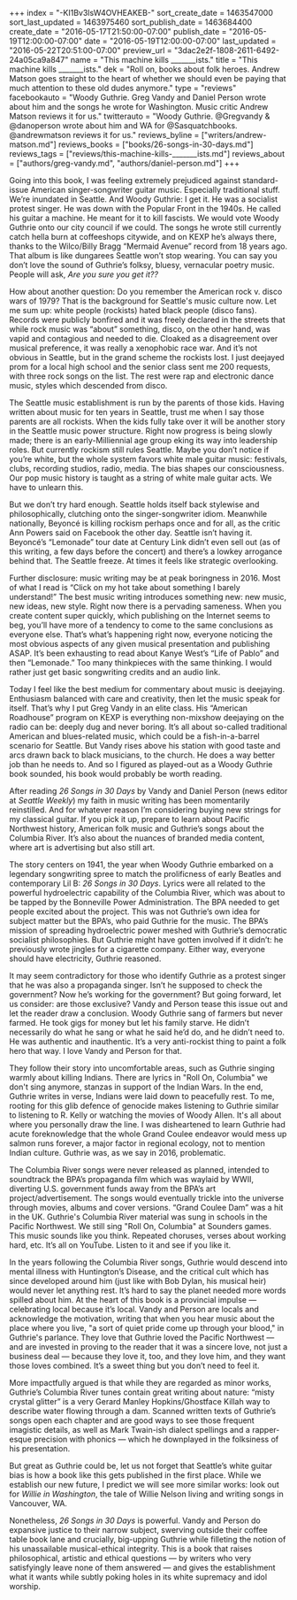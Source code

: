 +++
index = "-KI1Bv3lsW4OVHEAKEB-"
sort_create_date = 1463547000
sort_last_updated = 1463975460
sort_publish_date = 1463684400
create_date = "2016-05-17T21:50:00-07:00"
publish_date = "2016-05-19T12:00:00-07:00"
date = "2016-05-19T12:00:00-07:00"
last_updated = "2016-05-22T20:51:00-07:00"
preview_url = "3dac2e2f-1808-2611-6492-24a05ca9a847"
name = "This machine kills _______ists."
title = "This machine kills _______ists."
dek = "Roll on, books about folk heroes. Andrew Matson goes straight to the heart of whether we should even be paying that much attention to these old dudes anymore."
type = "reviews"
facebookauto = "Woody Guthrie. Greg Vandy and Daniel Person wrote about him and the songs he wrote for Washington. Music critic Andrew Matson reviews it for us."
twitterauto = "Woody Guthrie. @Gregvandy & @danoperson wrote about him and WA for @Sasquatchbooks. @andrewmatson reviews it for us."
reviews_byline = ["writers/andrew-matson.md"]
reviews_books = ["books/26-songs-in-30-days.md"]
reviews_tags = ["reviews/this-machine-kills-_______ists.md"]
reviews_about = ["authors/greg-vandy.md", "authors/daniel-person.md"]
+++

Going into this book, I was feeling extremely prejudiced against standard-issue American singer-songwriter guitar music. Especially traditional stuff. We’re inundated in Seattle. And Woody Guthrie: I get it. He was a socialist protest singer. He was down with the Popular Front in the 1940s. He called his guitar a machine. He meant for it to kill fascists. We would vote Woody Guthrie onto our city council if we could. The songs he wrote still currently catch hella burn at coffeeshops citywide, and on KEXP he’s always there, thanks to the Wilco/Billy Bragg “Mermaid Avenue” record from 18 years ago. That album is like dungarees Seattle won’t stop wearing. You can say you don’t love the sound of Guthrie’s folksy, bluesy, vernacular poetry music. People will ask, _Are you sure you get it??_

How about another question: Do you remember the American rock v. disco wars of 1979? That is the background for Seattle's music culture now. Let me sum up: white people (rockists) hated black people (disco fans). Records were publicly bonfired and it was freely declared in the streets that while rock music was “about” something, disco, on the other hand, was vapid and contagious and needed to die. Cloaked as a disagreement over musical preference, it was really a xenophobic race war. And it’s not obvious in Seattle, but in the grand scheme the rockists lost. I just deejayed prom for a local high school and the senior class sent me 200 requests, with three rock songs on the list. The rest were rap and electronic dance music, styles which descended from disco.  

The Seattle music establishment is run by the parents of those kids. Having written about music for ten years in Seattle, trust me when I say those parents are all rockists. When the kids fully take over it will be another story in the Seattle music power structure. Right now progress is being slowly made; there is an early-Milliennial age group eking its way into leadership roles. But currently rockism still rules Seattle. Maybe you don’t notice if you’re white, but the whole system favors white male guitar music: festivals, clubs, recording studios, radio, media. The bias shapes our consciousness. Our pop music history is taught as a string of white male guitar acts. We have to unlearn this.

But we don’t try hard enough. Seattle holds itself back stylewise and philosophically, clutching onto the singer-songwriter idiom. Meanwhile nationally, Beyoncé is killing rockism perhaps once and for all, as the critic Ann Powers said on Facebook the other day. Seattle isn’t having it. Beyoncé’s “Lemonade” tour date at Century Link didn’t even sell out (as of this writing, a few days before the concert) and there’s a lowkey arrogance behind that. The Seattle freeze. At times it feels like strategic overlooking. 

Further disclosure: music writing may be at peak boringness in 2016. Most of what I read is “Click on my hot take about something I barely understand!” The best music writing introduces something new: new music, new ideas, new style. Right now there is a pervading sameness. When you create content super quickly, which publishing on the Internet seems to beg, you’ll have more of a tendency to come to the same conclusions as everyone else. That’s what’s happening right now, everyone noticing the most obvious aspects of any given musical presentation and publishing ASAP. It’s been exhausting to read about Kanye West’s “Life of Pablo” and then “Lemonade.” Too many thinkpieces with the same thinking. I would rather just get basic songwriting credits and an audio link.

Today I feel like the best medium for commentary about music is deejaying. Enthusiasm balanced with care and creativity, then let the music speak for itself. That’s why I put Greg Vandy in an elite class. His “American Roadhouse” program on KEXP is everything non-mixshow deejaying on the radio can be: deeply dug and never boring. It’s all about so-called traditional American and blues-related music, which could be a fish-in-a-barrel scenario for Seattle. But Vandy rises above his station with good taste and arcs drawn back to black musicians, to the church. He does a way better job than he needs to. And so I figured as played-out as a Woody Guthrie book sounded, his book would probably be worth reading. 

After reading _26 Songs in 30 Days_ by Vandy and Daniel Person (news editor at _Seattle Weekly_) my faith in music writing has been momentarily reinstilled. And for whatever reason I’m considering buying new strings for my classical guitar. If you pick it up, prepare to learn about Pacific Northwest history, American folk music and Guthrie’s songs about the Columbia River. It’s also about the nuances of branded media content, where art is advertising but also still art.

The story centers on 1941, the year when Woody Guthrie embarked on a legendary songwriting spree to match the prolificness of early Beatles and contemporary Lil B: _26 Songs in 30 Days_. Lyrics were all related to the powerful hydroelectric capability of the Columbia River, which was about to be tapped by the Bonneville Power Administration. The BPA needed to get people excited about the project. This was not Guthrie’s own idea for subject matter but the BPA’s, who paid Guthrie for the music. The BPA’s mission of spreading hydroelectric power meshed with Guthrie’s democratic socialist philosophies. But Guthrie might have gotten involved if it didn’t: he previously wrote jingles for a cigarette company. Either way, everyone should have electricity, Guthrie reasoned. 

It may seem contradictory for those who identify Guthrie as a protest singer that he was also a propaganda singer. Isn’t he supposed to check the government? Now he’s working for the government? But going forward, let us consider: are those exclusive? Vandy and Person tease this issue out and let the reader draw a conclusion. Woody Guthrie sang of farmers but never farmed. He took gigs for money but let his family starve. He didn’t necessarily do what he sang or what he said he’d do, and he didn’t need to. He was authentic and inauthentic. It’s a very anti-rockist thing to paint a folk hero that way. I love Vandy and Person for that. 

They follow their story into uncomfortable areas, such as Guthrie singing warmly about killing Indians. There are lyrics in "Roll On, Columbia" we don't sing anymore, stanzas in support of the Indian Wars. In the end, Guthrie writes in verse, Indians were laid down to peacefully rest. To me, rooting for this glib defence of genocide makes listening to Guthrie similar to listening to R. Kelly or watching the movies of Woody Allen. It's all about where you personally draw the line. I was disheartened to learn Guthrie had acute foreknowledge that the whole Grand Coulee endeavor would mess up salmon runs forever, a major factor in regional ecology, not to mention Indian culture. Guthrie was, as we say in 2016, problematic. 

The Columbia River songs were never released as planned, intended to soundtrack the BPA’s propaganda film which was waylaid by WWII, diverting U.S. government funds away from the BPA’s art project/advertisement. The songs would eventually trickle into the universe through movies, albums and cover versions. “Grand Coulee Dam” was a hit in the UK. Guthrie's Columbia River material was sung in schools in the Pacific Northwest. We still sing "Roll On, Columbia" at Sounders games. This music sounds like you think. Repeated choruses, verses about working hard, etc. It’s all on YouTube. Listen to it and see if you like it. 

In the years following the Columbia River songs, Guthrie would descend into mental illness with Huntington’s Disease, and the critical cult which has since developed around him (just like with Bob Dylan, his musical heir) would never let anything rest. It’s hard to say the planet needed more words spilled about him. At the heart of this book is a provincial impulse  &mdash; celebrating local because it’s local. Vandy and Person are locals and acknowledge the motivation, writing that when you hear music about the place where you live, "a sort of quiet pride come up through your blood," in Guthrie's parlance. They love that Guthrie loved the Pacific Northwest &mdash; and are invested in proving to the reader that it was a sincere love, not just a business deal &mdash; because they love it, too, and they love him, and they want those loves combined. It’s a sweet thing but you don’t need to feel it. 

More impactfully argued is that while they are regarded as minor works, Guthrie’s Columbia River tunes contain great writing about nature: “misty crystal glitter” is a very Gerard Manley Hopkins/Ghostface Killah way to describe water flowing through a dam. Scanned written texts of Guthrie’s songs open each chapter and are good ways to see those frequent imagistic details, as well as Mark Twain-ish dialect spellings and a rapper-esque precision with phonics &mdash; which he downplayed in the folksiness of his presentation. 

But great as Guthrie could be, let us not forget that Seattle’s white guitar bias is how a book like this gets published in the first place. While we establish our new future, I predict we will see more similar works: look out for _Willie in Washington_, the tale of Willie Nelson living and writing songs in Vancouver, WA. 

Nonetheless, _26 Songs in 30 Days_ is powerful. Vandy and Person do expansive justice to their narrow subject, swerving outside their coffee table book lane and crucially, big-upping Guthrie while filleting the notion of his unassailable musical-ethical integrity. This is a book that raises philosophical, artistic and ethical questions &mdash; by writers who very satisfyingly leave none of them answered &mdash; and gives the establishment what it wants while subtly poking holes in its white supremacy and idol worship. 